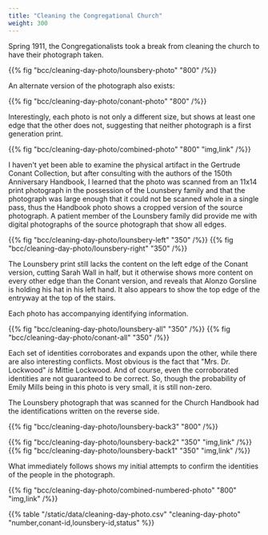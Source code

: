 ```yaml
---
title: "Cleaning the Congregational Church"
weight: 300
---
```


Spring 1911, the Congregationalists took a break from cleaning the church to have their photograph taken.

<!--more-->

{{% fig "bcc/cleaning-day-photo/lounsbery-photo" "800" /%}}

An alternate version of the photograph also exists:

{{% fig "bcc/cleaning-day-photo/conant-photo" "800" /%}}

Interestingly, each photo is not only a different size, but shows at least one edge that the other does not, suggesting that neither photograph is a first generation print.

{{% fig "bcc/cleaning-day-photo/combined-photo" "800" "img,link" /%}}

I haven't yet been able to examine the physical artifact in the Gertrude Conant Collection, but after consulting with the authors of the 150th Anniversary Handbook, I learned that the photo was scanned from an 11x14 print photograph in the possession of the Lounsbery family and that the photograph was large enough that it could not be scanned whole in a single pass, thus the Handbook photo shows a cropped version of the source photograph. A patient member of the Lounsbery family did provide me with digital photographs of the source photograph that show all edges.

<div class="cols">
{{% fig "bcc/cleaning-day-photo/lounsbery-left" "350" /%}}
{{% fig "bcc/cleaning-day-photo/lounsbery-right" "350" /%}}
</div>

The Lounsbery print still lacks the content on the left edge of the Conant version, cutting Sarah Wall in half, but it otherwise shows more content on every other edge than the Conant version, and reveals that Alonzo Gorsline is holding his hat in his left hand. It also appears to show the top edge of the entryway at the top of the stairs.

Each photo has accompanying identifying information.

<div class="cols">
{{% fig "bcc/cleaning-day-photo/lounsbery-all" "350" /%}}
{{% fig "bcc/cleaning-day-photo/conant-all" "350" /%}}
</div>

Each set of identities corroborates and expands upon the other, while there are also interesting conflicts. Most obvious is the fact that "Mrs. Dr. Lockwood" *is* Mittie Lockwood. And of course, even the corroborated identities are not guaranteed to be correct. So, though the probability of Emily Mills being in this photo is very small, it is still non-zero.  

The Lounsbery photograph that was scanned for the Church Handbook had the identifications written on the reverse side. 

{{% fig "bcc/cleaning-day-photo/lounsbery-back3" "800" /%}}

<div class="cols">
{{% fig "bcc/cleaning-day-photo/lounsbery-back2" "350" "img,link" /%}}
{{% fig "bcc/cleaning-day-photo/lounsbery-back1" "350" "img,link" /%}}
</div>

What immediately follows shows my initial attempts to confirm the identities of the people in the photograph.

{{% fig "bcc/cleaning-day-photo/combined-numbered-photo" "800" "img,link" /%}}

{{% table "/static/data/cleaning-day-photo.csv" "cleaning-day-photo" "number,conant-id,lounsbery-id,status" %}}

<!--
### 1 and 3: Paul Landon/Elihu Personeus

I have listed these two entries together because of some ambiguity in the Conant version labels. Whereas the label "On Ladder: ?" in the Lounsbery/Handbook version clearly is referring to what I have numbered 1, as in that version, the boy numbered 3 is identified as a "(?boy)" (and from the photographs of the back of the print, neither appear to be identified), in the Conant version, this is open to interpretation. I have not yet identified Elihu Personeus (also searching for variations of both names, such as Eliju, Elijah and Person**i**us spelled with an "i", Elihu as a middle name, etc.) and the only Paul Landon I can find is Cassie Landon's son [Paul Samuel Landon](https://www.findagrave.com/memorial/116492612/paul-samuel-landon) (28 Jul 1900 to 08 May 1981). Cassie Landon is also purportedly present in the photo (corroborated by both versions) and although the mustachioed gentleman in the hat appears to be seated on the only clearly visible ladder, the boy is presumably standing on *something* we cannot see, and perhaps the person who supplied the labels for the Conant version knows context of the event that we don't. 

But until I can positively identify the name Elihu Personeus, which would presumably clear this up, I am continuing with the most straightforward interpretation, that both references to the ladder indicate the only ladder clearly visible.

### 2: **VERIFIED** Jessie Brewer

[Jessie M. (Shurter) Brewer](https://www.findagrave.com/memorial/99536961/jessie-m-brewer) (27 Jun 1881 to 16 Sep 1974). Jessie Brewer is still remembered by many older residents, and I know of a number of photographs in which she is identified.

{{% fig "mills-home/jessie-brewer-portrait" "500" /%}}

Jessie Brewer joined the church rolls when she and Emily Mills were [baptized]({{% ref "baptism" \%}}) by Reverend Annis Ford Eastman 07 Apr 1907. Jessie was active for many years in the Women's Christian Temperance Union and the Congregational Ladies' Aid Society. 


### 4: Laura Baker	

[Laura (Dorn) Baker](https://www.findagrave.com/memorial/80922032/laura-baker) (1860-1933). 

### 5: Mrs. Spaulding	

### 6: Lide Vorhis

### 7: Cassie Landon
		
[Catharine F. "Cassie" (Woodhull) Landon](https://www.findagrave.com/memorial/67294683/catharine-f-landon) (Apr 1870 to 08 Nov 1944) was a very active member of the church who at different times served as pianist/organist, and also taught and helped organize the Sunday School. The Ithaca Daily Journal on 15 Jan 1909 notes that Cassie was elected treasurer of the Congregational Sunday School. A 1913 entry in *Congregational Church 1868-1933 Minutes of Meetings and Membership* lists "Mrs. Cassie Landon + Paul".

Cassie is the daughter of [Samuel Smith Woodhull](https://www.findagrave.com/memorial/153809194/samuel-smith-woodhull) (Apr 1842 to 27 Dec 1917) who was a Civil War veteran, member of the David Ireland Post, G.A.R and was believed to have been the last surviving member of his Company under the command of General Sheridan. 23 Feb 1917, Sam repaired the porch columns on Mills’ store.


### 8:Anna Mulks

[Anna M. Mulks](https://www.findagrave.com/memorial/67295299/anna-m-mulks) (1869-1949). 

### 9: George Peck

[George Riley Peck](https://www.findagrave.com/memorial/20462930/george-riley-peck) (14 May 1851 to 28 Nov 1916).

{{% fig "bcc/cleaning-day-photo/1916-11-29-The-Ithaca-Journal-Ithaca-NY-p2" "500" /%}}
{{% fig "bcc/cleaning-day-photo/1916-12-02-The-Ithaca-Journal-Ithaca-NY-p9" "500" /%}}
{{% fig "bcc/cleaning-day-photo/1916-12-06-The-Ithaca-Journal-Ithaca-NY-p9" "500" /%}}

### 10: Alonzo Gosline

[Alonzo Gorsline](https://www.findagrave.com/memorial/85131139/alonzo-gorsline) (07 Mar 1840 to 13 Nov 1914). Alonzo had a farm on Bald Hill and was the brother of .

In the records of the Congregational Church, Alonzo is often noted regularly attending important church meetings. 

{{% fig "bcc/cleaning-day-photo/1914-gorsline-alonzo-obit-bcc" "500" /%}}

### 11:	Mrs. Lockwood/Mittie Lockwood

[Mittie A. (Peer) Lockwood](https://www.findagrave.com/memorial/97943261/mittie-a-lockwood) (10 Nov 1863 to 11 Oct 1939), wife of [Dr. Benjamin Franklin Lockwood](https://www.findagrave.com/memorial/97943230/benjamin-franklin-lockwood) (01 Mar 1862 to 15 May 1934), both of whom were active in the Congregational church.


### 12:	CONFLICT	Mrs. Kiser	Margaret Nuttall	

### 13:	AMBIGUOUS	Mary Nuttall	Mame Nuttall	

### 14:		Mrs Mason	Florence Mason	

### 15:	CONFLICT	Mrs Dan White	?	

### 16:		Tillie McWhorter	Tillie McWhorter	Tillie A. McWhorter (1874-1960)

### 17:		Fannie Miller	Fannie Miller	

### 18:	NO ID	Blind Man No ID	? boy	

### 19:	CONFLICT	Sarah Wall	(missing from photo)	

### 20:	VERIFIED	Mr. Robinson, Preacher	?	Reverend Edward Weeks Robinson (1883-1957)

[Reverend Edward Weeks Robinson](https://www.findagrave.com/memorial/58361564/edward-weeks-robinson) (09 Jun 1883 to 13 Feb 1957).

### 21: Mrs. Dr. Lockwood	

[Mittie A. (Peer) Lockwood](https://www.findagrave.com/memorial/97943261/mittie-a-lockwood) (10 Nov 1863 to 11 Oct 1939), wife of [Dr. Benjamin Franklin Lockwood](https://www.findagrave.com/memorial/97943230/benjamin-franklin-lockwood) (01 Mar 1862 to 15 May 1934), both of whom were active in the Congregational church.

### 22:	CONFLICT	(unidentified)	Tom Nuttall	

### 23:	CONFLICT	(unidentified)	Deforest McWhorter	Deforest L. McWhorter (1863-1930)



{{% fig "bcc/cleaning-day-photo/beater" "800" /%}}


<figure>
<blockquote>
<p>Because homes used to be lit with whale oil or kerosene and heated with wood or coal, the winter months left a layer of soot and grime in every room. With the arrival of spring, women would throw open windows and doors, and take rugs and bedding outside and beat dust out of them and start scrubbing floors and windows until sparkling.
</p>
<p>"In most climates, you can't clean very effectively in the middle of the winter," says Barbara Clark Smith, curator at the Smithsonian's National Museum of American History. "Warmer weather made it possible to get the house really clean."
</p>
<p>In many homes, men would get turned out of the house while women completed the week-long spring chores. "The house would literally be emptied out," says Susan Strasser, history professor at University of Delaware, who wrote the book "Never Done: A History of American Housework."
</p>
</blockquote>
<figcaption>
<cite>— 25 Mar 2010, Spring cleaning is based on practices from generactions ago, <a href="https://www.washingtonpost.com/wp-dyn/content/article/2010/03/23/AR2010032303492.html">WashingtonPost.com</a>.</cite>
</figcaption>
</figure>

<figure>
<blockquote>
In North America and northern Europe, the custom found an especially practical value due to those regions' continental and wet climates. During the 19th century in America, prior to the advent of the vacuum cleaner, March was often the best time for dusting because it was getting warm enough to open windows and doors (but not warm enough for insects to be a problem), and the high winds could carry the dust out of the house. This time of year is also when coal furnaces wouldn't run and one could wash the soot from the walls and furniture left by the furnace. For the same reason, modern rural households often use the month of March for cleaning projects involving the use of chemical products which generate fumes.
</blockquote>
<figcaption>
<cite>— Spring Cleaning, <a href="https://en.wikipedia.org/wiki/Spring_cleaning">Wikipedia.org</a>.</cite>
</figcaption>
</figure>
--> 
